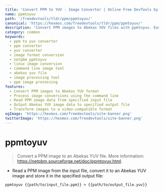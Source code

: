 ```yaml
---
title: 'Convert PPM to YUV - Image Converter | Online Free DevTools by Hexmos'
name: ppmtoyuv
path: '/freedevtools/tldr/ppm/ppmtoyuv/'
canonical: 'https://hexmos.com/freedevtools/tldr/ppm/ppmtoyuv/'
description: 'Convert PPM images to Abekas YUV files with ppmtoyuv. Easily transform picture formats. Free online tool, no registration required.'
category: common
keywords:
  - ppm to yuv converter
  - ppm converter
  - yuv converter
  - image format conversion
  - netpbm ppmtoyuv
  - linux image conversion
  - command line image tool
  - abekas yuv file
  - image processing tool
  - ppm image processing
features:
  - Convert PPM images to Abekas YUV format
  - Process image conversions using the command line
  - Read PPM image data from specified input file
  - Output Abekas YUV image data to specified output file
  - Transform images to a video-compatible format
ogImage: 'https://hexmos.com/freedevtools/site-banner.png'
twitterImage: 'https://hexmos.com/freedevtools/site-banner.png'
---
```


# ppmtoyuv

> Convert a PPM image to an Abekas YUV file.
> More information: <https://netpbm.sourceforge.net/doc/ppmtoyuv.html>.

- Read a PPM image from the input file, convert it to an Abekas YUV image and store it in the specified output file:

`ppmtoyuv {{path/to/input_file.ppm}} > {{path/to/output_file.yuv}}`
